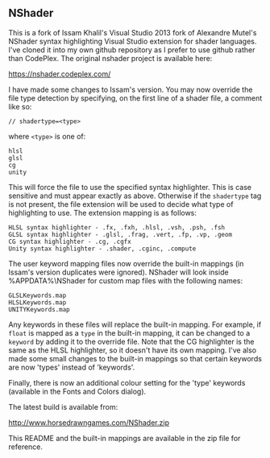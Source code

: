 ## NShader

This is a fork of Issam Khalil's Visual Studio 2013 fork of Alexandre Mutel's NShader syntax highlighting Visual Studio extension for shader languages.
I've cloned it into my own github repository as I prefer to use github rather than CodePlex. The original nshader project is available here:

https://nshader.codeplex.com/

I have made some changes to Issam's version. You may now override the file type detection by specifying, on the first line of a shader file, a comment
like so:

    // shadertype=<type>

where `<type>` is one of:

    hlsl
    glsl
    cg
    unity

This will force the file to use the specified syntax highlighter. This is case sensitive and must appear exactly as above. Otherwise if the `shadertype`
tag is not present, the file extension will be used to decide what type of highlighting to use. The extension mapping is as follows:

    HLSL syntax highlighter - .fx, .fxh, .hlsl, .vsh, .psh, .fsh
    GLSL syntax highlighter - .glsl, .frag, .vert, .fp, .vp, .geom
    CG syntax highlighter - .cg, .cgfx
    Unity syntax highlighter - .shader, .cginc, .compute

The user keyword mapping files now override the built-in mappings (in Issam's version duplicates were ignored). NShader will look inside %APPDATA%\NShader
for custom map files with the following names:

    GLSLKeywords.map
    HLSLKeywords.map
    UNITYKeywords.map

Any keywords in these files will replace the built-in mapping. For example, if `float` is mapped as a `type` in the built-in mapping, it can be changed
to a `keyword` by adding it to the override file. Note that the CG highlighter is the same as the HLSL highlighter, so it doesn't have its own mapping.
I've also made some small changes to the built-in mappings so that certain keywords are now 'types' instead of 'keywords'.

Finally, there is now an additional colour setting for the 'type' keywords (available in the Fonts and Colors dialog).

The latest build is available from:

http://www.horsedrawngames.com/NShader.zip

This README and the built-in mappings are available in the zip file for reference.